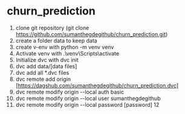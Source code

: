 # churn_prediction

1. clone git repository (git clone https://github.com/sumanthegdegithub/churn_prediction.git)
2. create a folder data to keep data
3. create v-env with python -m venv venv
4. Activate venv with .\venv\Scripts\activate
5. Initialize dvc with dvc init
6. dvc add data/[data files]
7. dvc add  all *.dvc files
8. dvc remote add origin [https://dagshub.com/sumanthegdegithub/churn_prediction.dvc]
9. dvc remote modify origin --local auth basic   
10. dvc remote modify origin --local user sumanthegdegithub
11. dvc remote modify origin --local password [password]
12